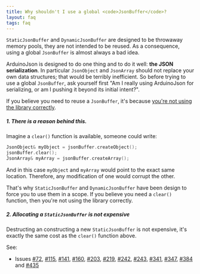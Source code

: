 ```yaml
---
title: Why shouldn't I use a global <code>JsonBuffer</code>?
layout: faq
tags: faq
---
```


`StaticJsonBuffer` and `DynamicJsonBuffer` are designed to be throwaway memory pools, they are not intended to be reused.
As a consequence, using a global `JsonBuffer` is almost always a bad idea.

ArduinoJson is designed to do one thing and to do it well: **the JSON serialization**.
In particular `JsonObject` and `JsonArray` should not replace your own data structures; that would be terribly inefficient.
So before trying to use a global `JsonBuffer`, ask yourself first "Am I really using ArduinoJson for serializing, or am I pushing it beyond its initial intent?".

If you believe you need to reuse a `JsonBuffer`, it's because [you're not using the library correctly](whats-the-best-way-to-use-the-library).

##### 1. There is a reason behind this.

Imagine a `clear()` function is available, someone could write:

```c++
JsonObject& myObject = jsonBuffer.createObject();
jsonBuffer.clear();
JsonArray& myArray = jsonBuffer.createArray();
```

And in this case `myObject` and `myArray` would point to the exact same location.
Therefore, any modification of one would corrupt the other.

That's why `StaticJsonBuffer` and `DynamicJsonBuffer` have been design to force you to use them in a scope.
If you believe you need a `clear()` function, then you're not using the library correctly.

##### 2. Allocating a `StaticJsonBuffer` is not expensive

Destructing an constructing a new `StaticJsonBuffer` is not expensive, it's exactly the same cost as the `clear()` function above.

See:

* Issues [#72](https://github.com/bblanchon/ArduinoJson/issues/72), [#115](https://github.com/bblanchon/ArduinoJson/issues/115), [#141](https://github.com/bblanchon/ArduinoJson/issues/141), [#160](https://github.com/bblanchon/ArduinoJson/issues/160), [#203](https://github.com/bblanchon/ArduinoJson/issues/203), [#219](https://github.com/bblanchon/ArduinoJson/issues/219), [#242](https://github.com/bblanchon/ArduinoJson/issues/242), [#243](https://github.com/bblanchon/ArduinoJson/issues/243), [#341](https://github.com/bblanchon/ArduinoJson/issues/341), [#347](https://github.com/bblanchon/ArduinoJson/issues/347), [#384](https://github.com/bblanchon/ArduinoJson/issues/384) and [#435](https://github.com/bblanchon/ArduinoJson/issues/435)
